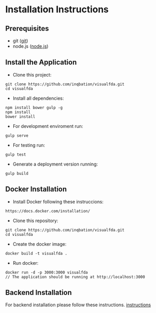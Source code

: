 # Installation Instructions

## Prerequisites
 * git ([git](https://git-scm.com/))
 * node.js ([node.js](https://nodejs.org/))

## Install the Application

 * Clone this project:
```
git clone https://github.com/inqbation/visualfda.git
cd visualfda
```
 * Install all dependencies:
```
npm install bower gulp -g
npm install
bower install
```
 * For development enviroment run:
```
gulp serve
```
 * For testing run:
```
gulp test
```
 * Generate a deployment version running:
```
gulp build
```

## Docker Installation

* Install Docker following these instruccions:
```
https://docs.docker.com/installation/
```
* Clone this repository:
```
git clone https://github.com/inqbation/visualfda.git
cd visualfda
```
* Create the docker image:
```
docker build -t visualfda .
```
* Run docker:
```
docker run -d -p 3000:3000 visualfda
// The application should be running at http://localhost:3000
```

## Backend Installation
For backend installation please follow these instructions. [instructions](https://github.com/inqbation/fdadrugnames/blob/master/install.md)